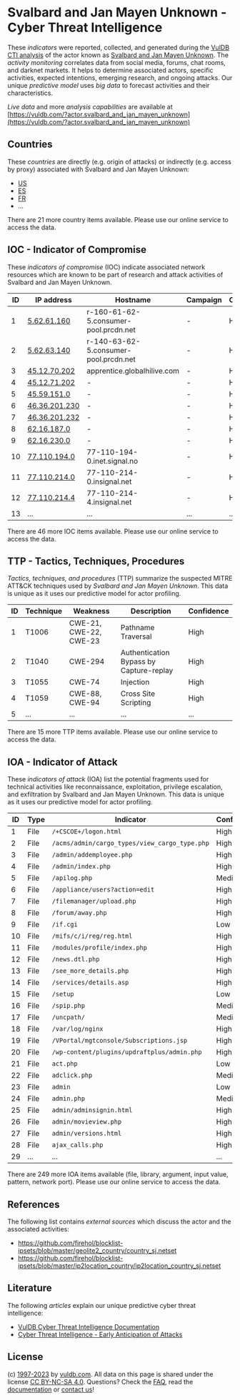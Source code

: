 # Svalbard and Jan Mayen Unknown - Cyber Threat Intelligence

These _indicators_ were reported, collected, and generated during the [VulDB CTI analysis](https://vuldb.com/?kb.cti) of the actor known as [Svalbard and Jan Mayen Unknown](https://vuldb.com/?actor.svalbard_and_jan_mayen_unknown). The _activity monitoring_ correlates data from social media, forums, chat rooms, and darknet markets. It helps to determine associated actors, specific activities, expected intentions, emerging research, and ongoing attacks. Our unique _predictive model_ uses _big data_ to forecast activities and their characteristics.

_Live data_ and more _analysis capabilities_ are available at [https://vuldb.com/?actor.svalbard_and_jan_mayen_unknown](https://vuldb.com/?actor.svalbard_and_jan_mayen_unknown)

## Countries

These _countries_ are directly (e.g. origin of attacks) or indirectly (e.g. access by proxy) associated with Svalbard and Jan Mayen Unknown:

* [US](https://vuldb.com/?country.us)
* [ES](https://vuldb.com/?country.es)
* [FR](https://vuldb.com/?country.fr)
* ...

There are 21 more country items available. Please use our online service to access the data.

## IOC - Indicator of Compromise

These _indicators of compromise_ (IOC) indicate associated network resources which are known to be part of research and attack activities of Svalbard and Jan Mayen Unknown.

ID | IP address | Hostname | Campaign | Confidence
-- | ---------- | -------- | -------- | ----------
1 | [5.62.61.160](https://vuldb.com/?ip.5.62.61.160) | r-160-61-62-5.consumer-pool.prcdn.net | - | High
2 | [5.62.63.140](https://vuldb.com/?ip.5.62.63.140) | r-140-63-62-5.consumer-pool.prcdn.net | - | High
3 | [45.12.70.202](https://vuldb.com/?ip.45.12.70.202) | apprentice.globalhilive.com | - | High
4 | [45.12.71.202](https://vuldb.com/?ip.45.12.71.202) | - | - | High
5 | [45.59.151.0](https://vuldb.com/?ip.45.59.151.0) | - | - | High
6 | [46.36.201.230](https://vuldb.com/?ip.46.36.201.230) | - | - | High
7 | [46.36.201.232](https://vuldb.com/?ip.46.36.201.232) | - | - | High
8 | [62.16.187.0](https://vuldb.com/?ip.62.16.187.0) | - | - | High
9 | [62.16.230.0](https://vuldb.com/?ip.62.16.230.0) | - | - | High
10 | [77.110.194.0](https://vuldb.com/?ip.77.110.194.0) | 77-110-194-0.inet.signal.no | - | High
11 | [77.110.214.0](https://vuldb.com/?ip.77.110.214.0) | 77-110-214-0.insignal.net | - | High
12 | [77.110.214.4](https://vuldb.com/?ip.77.110.214.4) | 77-110-214-4.insignal.net | - | High
13 | ... | ... | ... | ...

There are 46 more IOC items available. Please use our online service to access the data.

## TTP - Tactics, Techniques, Procedures

_Tactics, techniques, and procedures_ (TTP) summarize the suspected MITRE ATT&CK techniques used by _Svalbard and Jan Mayen Unknown_. This data is unique as it uses our predictive model for actor profiling.

ID | Technique | Weakness | Description | Confidence
-- | --------- | -------- | ----------- | ----------
1 | T1006 | CWE-21, CWE-22, CWE-23 | Pathname Traversal | High
2 | T1040 | CWE-294 | Authentication Bypass by Capture-replay | High
3 | T1055 | CWE-74 | Injection | High
4 | T1059 | CWE-88, CWE-94 | Cross Site Scripting | High
5 | ... | ... | ... | ...

There are 15 more TTP items available. Please use our online service to access the data.

## IOA - Indicator of Attack

These _indicators of attack_ (IOA) list the potential fragments used for technical activities like reconnaissance, exploitation, privilege escalation, and exfiltration by Svalbard and Jan Mayen Unknown. This data is unique as it uses our predictive model for actor profiling.

ID | Type | Indicator | Confidence
-- | ---- | --------- | ----------
1 | File | `/+CSCOE+/logon.html` | High
2 | File | `/acms/admin/cargo_types/view_cargo_type.php` | High
3 | File | `/admin/addemployee.php` | High
4 | File | `/admin/index.php` | High
5 | File | `/apilog.php` | Medium
6 | File | `/appliance/users?action=edit` | High
7 | File | `/filemanager/upload.php` | High
8 | File | `/forum/away.php` | High
9 | File | `/if.cgi` | Low
10 | File | `/mifs/c/i/reg/reg.html` | High
11 | File | `/modules/profile/index.php` | High
12 | File | `/news.dtl.php` | High
13 | File | `/see_more_details.php` | High
14 | File | `/services/details.asp` | High
15 | File | `/setup` | Low
16 | File | `/spip.php` | Medium
17 | File | `/uncpath/` | Medium
18 | File | `/var/log/nginx` | High
19 | File | `/VPortal/mgtconsole/Subscriptions.jsp` | High
20 | File | `/wp-content/plugins/updraftplus/admin.php` | High
21 | File | `act.php` | Low
22 | File | `adclick.php` | Medium
23 | File | `admin` | Low
24 | File | `admin.php` | Medium
25 | File | `admin/adminsignin.html` | High
26 | File | `admin/movieview.php` | High
27 | File | `admin/versions.html` | High
28 | File | `ajax_calls.php` | High
29 | ... | ... | ...

There are 249 more IOA items available (file, library, argument, input value, pattern, network port). Please use our online service to access the data.

## References

The following list contains _external sources_ which discuss the actor and the associated activities:

* https://github.com/firehol/blocklist-ipsets/blob/master/geolite2_country/country_sj.netset
* https://github.com/firehol/blocklist-ipsets/blob/master/ip2location_country/ip2location_country_sj.netset

## Literature

The following _articles_ explain our unique predictive cyber threat intelligence:

* [VulDB Cyber Threat Intelligence Documentation](https://vuldb.com/?kb.cti)
* [Cyber Threat Intelligence - Early Anticipation of Attacks](https://www.scip.ch/en/?labs.20201022)

## License

(c) [1997-2023](https://vuldb.com/?kb.changelog) by [vuldb.com](https://vuldb.com/?kb.about). All data on this page is shared under the license [CC BY-NC-SA 4.0](https://creativecommons.org/licenses/by-nc-sa/4.0/). Questions? Check the [FAQ](https://vuldb.com/?kb.faq), read the [documentation](https://vuldb.com/?kb) or [contact us](https://vuldb.com/?contact)!
